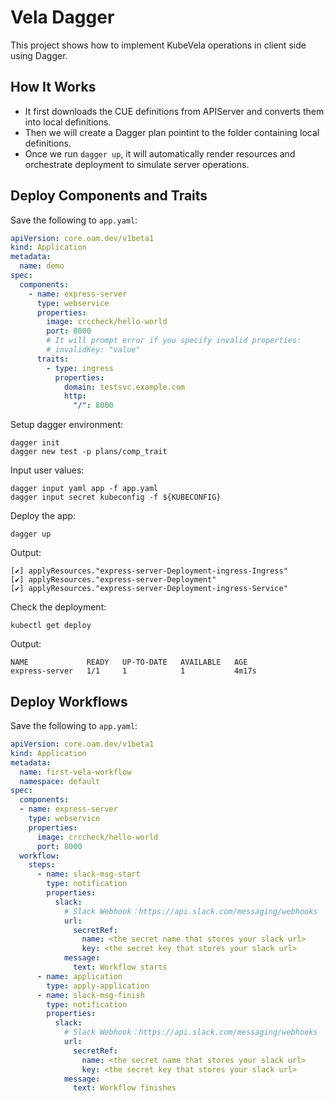 # Vela Dagger

This project shows how to implement KubeVela operations in client side using Dagger.

## How It Works

- It first downloads the CUE definitions from APIServer and converts them into local definitions.
- Then we will create a Dagger plan pointint to the folder containing local definitions.
- Once we run `dagger up`, it will automatically render resources and orchestrate deployment to simulate server operations.

## Deploy Components and Traits

Save the following to `app.yaml`:

```yaml
apiVersion: core.oam.dev/v1beta1
kind: Application
metadata:
  name: demo
spec:
  components:
    - name: express-server
      type: webservice
      properties:
        image: crccheck/hello-world
        port: 8000
        # It will prompt error if you specify invalid properties:
        # invalidKey: "value"
      traits:
        - type: ingress
          properties:
            domain: testsvc.example.com
            http:
              "/": 8000
```

Setup dagger environment:

```shell
dagger init
dagger new test -p plans/comp_trait
```

Input user values:

```shell
dagger input yaml app -f app.yaml
dagger input secret kubeconfig -f ${KUBECONFIG}
```

Deploy the app:

```shell
dagger up
```

Output:

```shell
[✔] applyResources."express-server-Deployment-ingress-Ingress"
[✔] applyResources."express-server-Deployment"
[✔] applyResources."express-server-Deployment-ingress-Service"
```

Check the deployment:

```shell
kubectl get deploy
```

Output:

```shell
NAME             READY   UP-TO-DATE   AVAILABLE   AGE
express-server   1/1     1            1           4m17s
```

## Deploy Workflows

Save the following to `app.yaml`:

```yaml
apiVersion: core.oam.dev/v1beta1
kind: Application
metadata:
  name: first-vela-workflow
  namespace: default
spec:
  components:
  - name: express-server
    type: webservice
    properties:
      image: crccheck/hello-world
      port: 8000
  workflow:
    steps:
      - name: slack-msg-start
        type: notification
        properties:
          slack:
            # Slack Webhook：https://api.slack.com/messaging/webhooks
            url:
              secretRef:
                name: <the secret name that stores your slack url>
                key: <the secret key that stores your slack url>
            message:
              text: Workflow starts
      - name: application
        type: apply-application
      - name: slack-msg-finish
        type: notification
        properties:
          slack:
            # Slack Webhook：https://api.slack.com/messaging/webhooks
            url:
              secretRef:
                name: <the secret name that stores your slack url>
                key: <the secret key that stores your slack url>
            message:
              text: Workflow finishes
```
